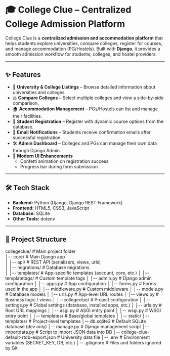 # 🎓 College Clue – Centralized College Admission Platform

College Clue is a **centralized admission and accommodation platform** that helps students explore universities, compare colleges, register for courses, and manage accommodation (PG/Hostels). Built with **Django**, it provides a smooth admission workflow for students, colleges, and hostel providers.

---

## ✨ Features

- 🔎 **University & College Listings** – Browse detailed information about universities and colleges.
- ⚖️ **Compare Colleges** – Select multiple colleges and view a side-by-side comparison.
- 🏠 **Accommodation Management** – PGs/Hostels can list and manage their facilities.
- 📝 **Student Registration** – Register with dynamic course options from the database.
- 📩 **Email Notifications** – Students receive confirmation emails after successful registration.
- 🛠️ **Admin Dashboard** – Colleges and PGs can manage their own data through Django Admin.  
- 🎉 **Modern UI Enhancements**
  - Confetti animation on registration success
  - Progress bar during form submission
 

---

## 🛠 Tech Stack

- **Backend:** Python (Django, Django REST Framework)
- **Frontend:** HTML5, CSS3, JavaScript
- **Database:** SQLite 
- **Other Tools:** dotenv

---

## 📂 Project Structure

collegeclue/ # Main project folder<br>
│-- core/ # Main Django app<br>
│ │-- api/ # REST API (serializers, views, urls)<br>
│ │-- migrations/ # Database migrations<br>
│ │-- templates/ # App-specific templates (account, core, etc.)
│ │-- templatetags/ # Custom template tags
│ │-- admin.py # Django admin configuration
│ │-- apps.py # App configuration
│ │-- forms.py # Forms used in the app
│ │-- middleware.py # Custom middleware
│ │-- models.py # Database models
│ │-- urls.py # App-level URL routes
│ │-- views.py # Business logic / views
│
│--collegeclue/ # Project configuration
│ │-- settings.py # Global settings (database, installed apps, etc.)
│ │-- urls.py # Root URL mappings
│ │-- asgi.py # ASGI entry point
│ │-- wsgi.py # WSGI entry point
│ │-- templates/ # Base/global templates
│
│-- static/
│-- templates/ # Project-level templates
│-- db.sqlite3 # Default SQLite database (dev only)
│-- manage.py # Django management script
│-- importdata.py # Script to import JSON data into DB
│-- college-clue-default-rtdb-export.json # University data file
│-- .env # Environment variables (SECRET_KEY, DB, etc.)
│-- .gitignore # Files and folders ignored by Git
